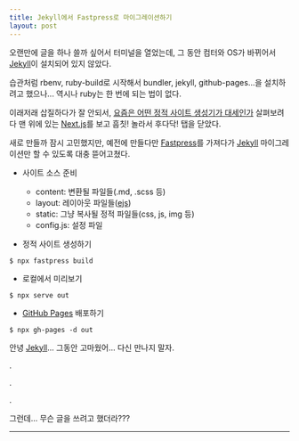 ```yaml
---
title: Jekyll에서 Fastpress로 마이그레이션하기
layout: post
---
```


오랜만에 글을 하나 쓸까 싶어서 터미널을 열었는데,
그 동안 컴터와 OS가 바뀌어서 [Jekyll]이 설치되어 있지 않았다.

습관처럼 rbenv, ruby-build로 시작해서 bundler, jekyll, github-pages...을 설치하려고 했으나...
역시나 ruby는 한 번에 되는 법이 없다.

이래저래 삽질하다가 잘 안되서,
[요즘은 어떤 정적 사이트 생성기가 대세인가](https://jamstack.org/generators/) 살펴보려다
맨 위에 있는 [Next.js](https://nextjs.org/)를 보고 흠칫! 놀라서 후다닥! 탭을 닫았다.

새로 만들까 잠시 고민했지만,
예전에 만들다만 [Fastpress]를 가져다가 [Jekyll] 마이그레이션만 할 수 있도록 대충 뜯어고쳤다.

* 사이트 소스 준비
  - content: 변환될 파일들(.md, .scss 등)
  - layout: 레이아웃 파일들([ejs](https://ejs.co/))
  - static: 그냥 복사될 정적 파일들(css, js, img 등)
  - config.js: 설정 파일

* 정적 사이트 생성하기
```console
$ npx fastpress build
```

* 로컬에서 미리보기
```console
$ npx serve out
```

* [GitHub Pages] 배포하기
```console
$ npx gh-pages -d out
```

안녕 [Jekyll]... 그동안 고마웠어... 다신 만나지 말자.

.

.

.

그런데... 무슨 글을 쓰려고 했더라???

---
[Jekyll]: https://jekyllrb.com/
[Fastpress]: https://github.com/iolo/fastpress/
[GitHub Pages]: https://pages.github.com/


